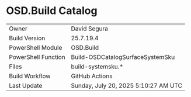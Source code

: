 ﻿# OSD.Build Catalog

| | |
|-|-|
| Owner | David Segura |
| Build Version | 25.7.19.4 |
| PowerShell Module | OSD.Build |
| PowerShell Function | Build-OSDCatalogSurfaceSystemSku |
| Files | build-systemsku.* |
| Build Workflow | GitHub Actions |
| Last Update | Sunday, July 20, 2025 5:10:27 AM UTC |
